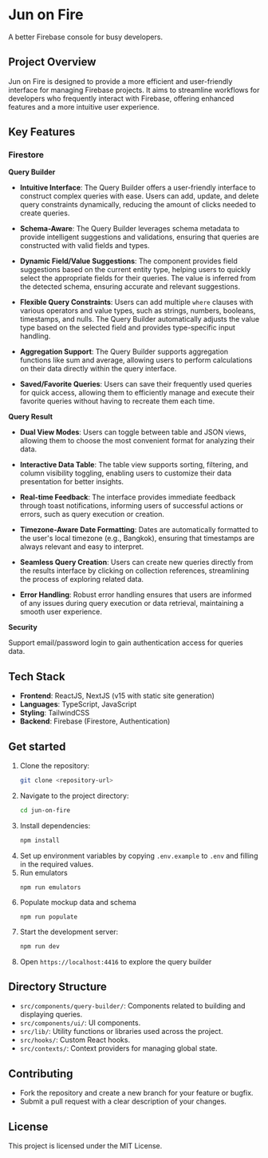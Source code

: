# Jun on Fire

A better Firebase console for busy developers.

## Project Overview

Jun on Fire is designed to provide a more efficient and user-friendly interface for managing Firebase projects. It aims to streamline workflows for developers who frequently interact with Firebase, offering enhanced features and a more intuitive user experience.

## Key Features

### Firestore

**Query Builder**

- **Intuitive Interface**: The Query Builder offers a user-friendly interface to construct complex queries with ease. Users can add, update, and delete query constraints dynamically, reducing the amount of clicks needed to create queries.

- **Schema-Aware**: The Query Builder leverages schema metadata to provide intelligent suggestions and validations, ensuring that queries are constructed with valid fields and types.

- **Dynamic Field/Value Suggestions**: The component provides field suggestions based on the current entity type, helping users to quickly select the appropriate fields for their queries. The value is inferred from the detected schema, ensuring accurate and relevant suggestions.

- **Flexible Query Constraints**: Users can add multiple `where` clauses with various operators and value types, such as strings, numbers, booleans, timestamps, and nulls. The Query Builder automatically adjusts the value type based on the selected field and provides type-specific input handling.

- **Aggregation Support**: The Query Builder supports aggregation functions like sum and average, allowing users to perform calculations on their data directly within the query interface.

- **Saved/Favorite Queries**: Users can save their frequently used queries for quick access, allowing them to efficiently manage and execute their favorite queries without having to recreate them each time.

**Query Result**

- **Dual View Modes**: Users can toggle between table and JSON views, allowing them to choose the most convenient format for analyzing their data.

- **Interactive Data Table**: The table view supports sorting, filtering, and column visibility toggling, enabling users to customize their data presentation for better insights.

- **Real-time Feedback**: The interface provides immediate feedback through toast notifications, informing users of successful actions or errors, such as query execution or creation.

- **Timezone-Aware Date Formatting**: Dates are automatically formatted to the user's local timezone (e.g., Bangkok), ensuring that timestamps are always relevant and easy to interpret.

- **Seamless Query Creation**: Users can create new queries directly from the results interface by clicking on collection references, streamlining the process of exploring related data.

- **Error Handling**: Robust error handling ensures that users are informed of any issues during query execution or data retrieval, maintaining a smooth user experience.

**Security**

Support email/password login to gain authentication access for queries data.

## Tech Stack

- **Frontend**: ReactJS, NextJS (v15 with static site generation)
- **Languages**: TypeScript, JavaScript
- **Styling**: TailwindCSS
- **Backend**: Firebase (Firestore, Authentication)

## Get started

1. Clone the repository:
   ```bash
   git clone <repository-url>
   ```
2. Navigate to the project directory:
   ```bash
   cd jun-on-fire
   ```
3. Install dependencies:
   ```bash
   npm install
   ```
4. Set up environment variables by copying `.env.example` to `.env` and filling in the required values.
5. Run emulators
   ```
   npm run emulators
   ```
6. Populate mockup data and schema
   ```
   npm run populate
   ```
7. Start the development server:
   ```bash
   npm run dev
   ```
8. Open `https://localhost:4416` to explore the query builder

## Directory Structure

- `src/components/query-builder/`: Components related to building and displaying queries.
- `src/components/ui/`: UI components.
- `src/lib/`: Utility functions or libraries used across the project.
- `src/hooks/`: Custom React hooks.
- `src/contexts/`: Context providers for managing global state.

## Contributing

- Fork the repository and create a new branch for your feature or bugfix.
- Submit a pull request with a clear description of your changes.

## License

This project is licensed under the MIT License.

